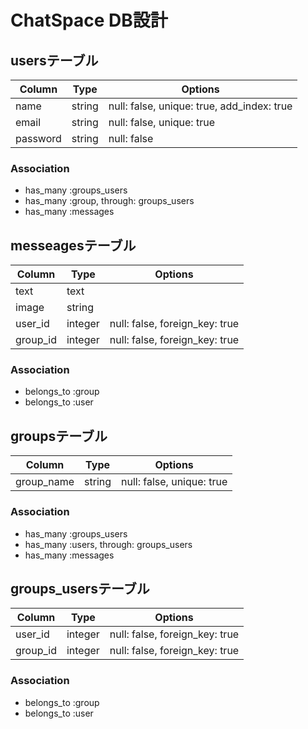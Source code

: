 # ChatSpace DB設計
## usersテーブル
|Column|Type|Options|
|------|----|-------|
|name|string|null: false, unique: true, add_index: true|
|email|string|null: false, unique: true|
|password|string|null: false|
### Association
- has_many :groups_users
- has_many :group, through: groups_users
- has_many :messages

## messeagesテーブル
|Column|Type|Options|
|------|----|-------|
|text|text||
|image|string||
|user_id|integer|null: false, foreign_key: true|
|group_id|integer|null: false, foreign_key: true|
### Association
- belongs_to :group
- belongs_to :user

## groupsテーブル
|Column|Type|Options|
|------|----|-------|
|group_name|string|null: false, unique: true|
### Association
- has_many :groups_users
- has_many :users, through: groups_users
- has_many :messages

## groups_usersテーブル
|Column|Type|Options|
|------|----|-------|
|user_id|integer|null: false, foreign_key: true|
|group_id|integer|null: false, foreign_key: true|
### Association
- belongs_to :group
- belongs_to :user